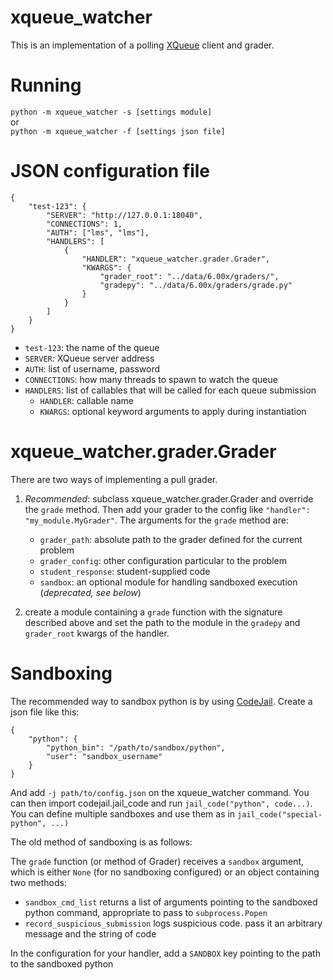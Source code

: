 xqueue_watcher
==========

This is an implementation of a polling [XQueue](https://github.com/edx/xqueue) client and grader.


Running
=======

`python -m xqueue_watcher -s [settings module]`  
or  
`python -m xqueue_watcher -f [settings json file]`


JSON configuration file
=======================
	{
		"test-123": {
			"SERVER": "http://127.0.0.1:18040",
			"CONNECTIONS": 1,
			"AUTH": ["lms", "lms"],
			"HANDLERS": [
				{
					"HANDLER": "xqueue_watcher.grader.Grader",
					"KWARGS": {
						"grader_root": "../data/6.00x/graders/",
						"gradepy": "../data/6.00x/graders/grade.py"
					}
				}
			]
		}
	}

* `test-123`: the name of the queue
* `SERVER`: XQueue server address
* `AUTH`: list of username, password
* `CONNECTIONS`: how many threads to spawn to watch the queue
* `HANDLERS`: list of callables that will be called for each queue submission
	* `HANDLER`: callable name
	* `KWARGS`: optional keyword arguments to apply during instantiation


xqueue_watcher.grader.Grader
========================
There are two ways of implementing a pull grader.

1. *Recommended*: subclass xqueue_watcher.grader.Grader and override the `grade` method. Then add your grader to the config like `"handler": "my_module.MyGrader"`. The arguments for the `grade` method are:
	* `grader_path`: absolute path to the grader defined for the current problem
	* `grader_config`: other configuration particular to the problem
	* `student_response`: student-supplied code
	* `sandbox`: an optional module for handling sandboxed execution (*deprecated, see below*)  

2. create a module containing a `grade` function with the signature described above and set the path to the module in the `gradepy` and `grader_root` kwargs of the handler.


Sandboxing
==========
The recommended way to sandbox python is by using [CodeJail](https://github.com/edx/codejail). Create a json file like this:

	{
		"python": {
			"python_bin": "/path/to/sandbox/python",
			"user": "sandbox_username"
		}
	}

And add `-j path/to/config.json` on the xqueue_watcher command. You can then import codejail.jail_code and run `jail_code("python", code...)`. You can define multiple sandboxes and use them as in `jail_code("special-python", ...)`

The old method of sandboxing is as follows:

The `grade` function (or method of Grader) receives a `sandbox` argument, which is either `None` (for no sandboxing configured) or an object containing two methods:

* `sandbox_cmd_list` returns a list of arguments pointing to the sandboxed python command, appropriate to pass to `subprocess.Popen`
* `record_suspicious_submission` logs suspicious code. pass it an arbitrary message and the string of code

In the configuration for your handler, add a `SANDBOX` key pointing to the path to the sandboxed python
